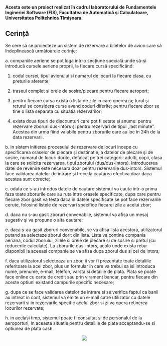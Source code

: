 
#### Acesta este un proiect realizat în cadrul laboratorului de Fundamentele Ingineriei Software (FIS), Facultatea de Automatică și Calculatoare, Universitatea Politehnica Timișoara. ####

## Cerință ##
Se cere să se proiecteze un sistem de rezervare a biletelor de avion care să îndeplinească următoarele cerințe:

a. companiile aeriene se pot loga într-o secțiune specială unde să-și introducă cursele aeriene proprii, la fiecare cursă specificând:
  1. codul cursei, tipul avionului si numarul de locuri la fiecare clasa, cu preturile aferente;

  2. traseul complet si orele de sosire/plecare pentru fiecare aeroport;

  3. pentru fiecare cursa exista o lista de zile in care opereaza; turul şi returul se considera curse avand coduri diferite; pentru fiecare zbor se tine o lista separata cu situatia rezervarilor;

  4. exista doua tipuri de discounturi care pot fi setate şi anume: pentru rezervare zboruri dus-intors şi pentru rezervari de tipul „last minute”. Acestea din urma fiind valabile pentru zborurile care au loc în 24h de la data rezervarii.

b. in sistem initierea procesului de rezervare de locuri incepe cu specificarea oraselor de plecare şi destinatie, a datelor de plecare şi de sosire, numarul de locuri dorite, defalcat pe trei categorii: adulti, copii, clasa la care se solicita rezervarea, tipul zborului (dus/dus-intors). Introducerea datei de revenire este necesara doar pentru rezervarile dus-intors. Sistemul face validarea datelor de intrare şi trece la cautarea efectiva doar daca acestea sunt corecte;

c.       odata ce s-au introdus datele de cautare sistemul va cauta intr-o prima faza toate zborurile care au ruta intre orasele specificate, dupa care pentru fiecare zbor gasit va testa daca in datele specificate se pot face rezervarile cerute, folosind listele de rezervari specifice fiecarei zile a acelui zbor;

d.      daca nu s-au gasit zboruri convenabile, sistemul va afisa un mesaj sugestiv şi va propune o alta cautare;

e.      daca s-au gasit zboruri convenabile, se va afisa lista acestora, utilizatorul putand sa selecteze zborul dorit din lista. Lista va contine compania aeriana, codul zborului, zilele si orele de plecare si de sosire si pretul (cu reducerile calculate). La zborurile dus-intors, acolo unde exista retur disponibil la aceeasi companie se va afisa dupa zborul dus si cel de intors;

f.        daca utilizatorul selecteaza un zbor, ii vor fi prezentate toate detaliile referitoare la acel zbor, plus un formular in care va trebui sa isi introduca nume, prenume, e-mail, telefon, varsta si detaliie de plata. Plata se poate face online cu carte de credit sau prin virament bancar, pentru fiecare din aceste optiuni existand campurile specific necesare;

g.       dupa ce se face validarea datelor de intrare si se verifica faptul ca banii au intreat in cont, sistemul va emite un e-mail catre utilizator cu datele rezervarii si in rezervarile specific acelui zbor si zi va opera retinerea locurilor rezervate;

h.      in acelasi timp, sistemul poate fi consultat si de personalul de la aeroporturi, in aceasta situatie pentru detaliile de plata acceptandu-se si optiunea de plata cash.

<p align="center">
  <img src="https://i.imgur.com/WaPZmeO.png" />
</p>
